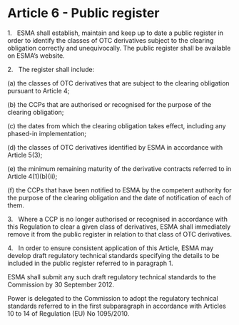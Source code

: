 # Article 6 - Public register


1.   ESMA shall establish, maintain and keep up to date a public register in order to identify the classes of OTC derivatives subject to the clearing obligation correctly and unequivocally. The public register shall be available on ESMA’s website.

2.   The register shall include:

(a) the classes of OTC derivatives that are subject to the clearing obligation pursuant to Article 4;

(b) the CCPs that are authorised or recognised for the purpose of the clearing obligation;

(c) the dates from which the clearing obligation takes effect, including any phased-in implementation;

(d) the classes of OTC derivatives identified by ESMA in accordance with Article 5(3);

(e) the minimum remaining maturity of the derivative contracts referred to in Article 4(1)(b)(ii);

(f) the CCPs that have been notified to ESMA by the competent authority for the purpose of the clearing obligation and the date of notification of each of them.

3.   Where a CCP is no longer authorised or recognised in accordance with this Regulation to clear a given class of derivatives, ESMA shall immediately remove it from the public register in relation to that class of OTC derivatives.

4.   In order to ensure consistent application of this Article, ESMA may develop draft regulatory technical standards specifying the details to be included in the public register referred to in paragraph 1.

ESMA shall submit any such draft regulatory technical standards to the Commission by 30 September 2012.

Power is delegated to the Commission to adopt the regulatory technical standards referred to in the first subparagraph in accordance with Articles 10 to 14 of Regulation (EU) No 1095/2010.
